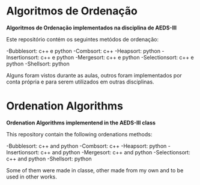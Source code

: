 # Algoritmos de Ordenação
<b>Algoritmos de Ordenação implementados na disciplina de AEDS-III</b>

Este repositório contém os seguintes metódos de ordenação:

-Bubblesort: c++ e python
-Combsort: c++
-Heapsort: python
-Insertionsort: c++ e python
-Mergesort: c++ e python
-Selectionsort: c++ e python
-Shellsort: python

Alguns foram vistos durante as aulas, outros foram implementados por conta própria e para serem utilizados em outras disciplinas.

<h1>Ordenation Algorithms</h1>

<b>Ordenation Algorithms implementend in the AEDS-III class</b>

This repository contain the following ordenations methods:

-Bubblesort: c++ and python
-Combsort: c++
-Heapsort: python
-Insertionsort: c++ and python
-Mergesort: c++ and python
-Selectionsort: c++ and python
-Shellsort: python

Some of them were made in classe, other made from my own and to be used in other works.
